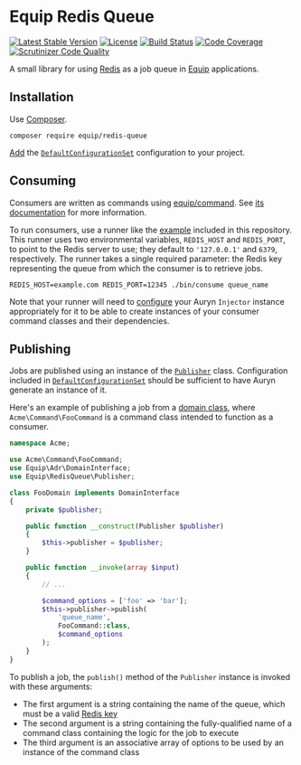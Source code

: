 # Equip Redis Queue

[![Latest Stable Version](https://img.shields.io/packagist/v/equip/redis-queue.svg)](https://packagist.org/packages/equip/redis-queue)
[![License](https://img.shields.io/packagist/l/equip/redis-queue.svg)](https://github.com/equip/redis-queue/blob/master/LICENSE)
[![Build Status](https://travis-ci.org/equip/redis-queue.svg)](https://travis-ci.org/equip/redis-queue)
[![Code Coverage](https://scrutinizer-ci.com/g/equip/redis-queue/badges/coverage.png?b=master)](https://scrutinizer-ci.com/g/equip/redis-queue/?branch=master)
[![Scrutinizer Code Quality](https://scrutinizer-ci.com/g/equip/redis-queue/badges/quality-score.png?b=master)](https://scrutinizer-ci.com/g/equip/redis-queue/?branch=master)

A small library for using [Redis](http://redis.io) as a job queue in [Equip](http://equipframework.readthedocs.org) applications.

## Installation

Use [Composer](https://getcomposer.org/).

```
composer require equip/redis-queue
```

[Add](http://equipframework.readthedocs.org/en/latest/#configuration) the [`DefaultConfigurationSet`](https://github.com/equip/redis-queue/blob/master/src/Configuration/DefaultConfigurationSet.php) configuration to your project.

## Consuming

Consumers are written as commands using [equip/command](https://github.com/equip/command). See [its documentation](http://equipframework.readthedocs.org/en/latest/commands/) for more information.

To run consumers, use a runner like the [example](https://github.com/equip/redis-queue/blob/master/bin/redis-consumer) included in this repository. This runner uses two environmental variables, `REDIS_HOST` and `REDIS_PORT`, to point to the Redis server to use; they default to `'127.0.0.1'` and `6379`, respectively. The runner takes a single required parameter: the Redis key representing the queue from which the consumer is to retrieve jobs.

```
REDIS_HOST=example.com REDIS_PORT=12345 ./bin/consume queue_name
```

Note that your runner will need to [configure](http://equipframework.readthedocs.org/en/latest/#configuration) your Auryn `Injector` instance appropriately for it to be able to create instances of your consumer command classes and their dependencies.

## Publishing

Jobs are published using an instance of the [`Publisher`](https://github.com/equip/redis-queue/blob/master/src/Publisher.php) class. Configuration included in [`DefaultConfigurationSet`](https://github.com/equip/redis-queue/blob/master/src/Configuration/DefaultConfigurationSet.php) should be sufficient to have Auryn generate an instance of it.

Here's an example of publishing a job from a [domain class](http://equipframework.readthedocs.org/en/latest/#domains), where `Acme\Command\FooCommand` is a command class intended to function as a consumer.

```php
namespace Acme;

use Acme\Command\FooCommand;
use Equip\Adr\DomainInterface;
use Equip\RedisQueue\Publisher;

class FooDomain implements DomainInterface
{
	private $publisher;

    public function __construct(Publisher $publisher)
    {
        $this->publisher = $publisher;
    }

    public function __invoke(array $input)
    {
        // ...

        $command_options = ['foo' => 'bar'];
        $this->publisher->publish(
            'queue_name',
            FooCommand::class,
            $command_options
        );
    }
}
```

To publish a job, the `publish()` method of the `Publisher` instance is invoked with these arguments:

* The first argument is a string containing the name of the queue, which must be a valid [Redis key](http://redis.io/topics/data-types-intro#redis-keys)
* The second argument is a string containing the fully-qualified name of a command class containing the logic for the job to execute
* The third argument is an associative array of options to be used by an instance of the command class
